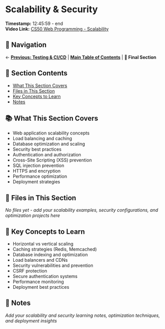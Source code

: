 # Scalability & Security

**Timestamp:** 12:45:59 - end  
**Video Link:** [CS50 Web Programming - Scalability](https://www.youtube.com/watch?v=vzGllw18DkA&t=46559s)

## 🧭 Navigation

← **[Previous: Testing & CI/CD](../08-testing-ci-cd/README.md)** | **[Main Table of Contents](../00-introduction/README.md)** | **🏁 Final Section**

## 📑 Section Contents

- [What This Section Covers](#-what-this-section-covers)
- [Files in This Section](#-files-in-this-section)
- [Key Concepts to Learn](#-key-concepts-to-learn)
- [Notes](#-notes)

## 📚 What This Section Covers

- Web application scalability concepts
- Load balancing and caching
- Database optimization and scaling
- Security best practices
- Authentication and authorization
- Cross-Site Scripting (XSS) prevention
- SQL injection prevention
- HTTPS and encryption
- Performance optimization
- Deployment strategies

## 📁 Files in This Section

_No files yet - add your scalability examples, security configurations, and optimization projects here_

## 🎯 Key Concepts to Learn

- Horizontal vs vertical scaling
- Caching strategies (Redis, Memcached)
- Database indexing and optimization
- Load balancers and CDNs
- Security vulnerabilities and prevention
- CSRF protection
- Secure authentication systems
- Performance monitoring
- Deployment best practices

## 📝 Notes

_Add your scalability and security learning notes, optimization techniques, and deployment insights_
